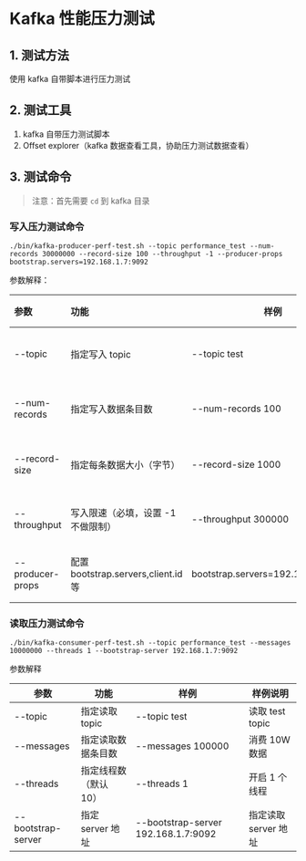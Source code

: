 # Kafka 性能压力测试

## 1. 测试方法

使用 kafka 自带脚本进行压力测试

## 2. 测试工具

1. kafka 自带压力测试脚本
2. Offset explorer（kafka 数据查看工具，协助压力测试数据查看）

## 3. 测试命令

> 注意：首先需要 `cd` 到 kafka 目录

### 写入压力测试命令

```shell
./bin/kafka-producer-perf-test.sh --topic performance_test --num-records 30000000 --record-size 100 --throughput -1 --producer-props bootstrap.servers=192.168.1.7:9092
```

参数解释：

| 参数             | 功能                                | 样例                               | 样例说明                |
| :--------------- | :---------------------------------- | ---------------------------------- | ----------------------- |
| --topic          | 指定写入 topic                      | --topic test                       | 指定写入 test topic     |
| --num-records    | 指定写入数据条目数                  | --num-records 100                  | 指定总共写入 100 条数据 |
| --record-size    | 指定每条数据大小（字节）            | --record-size 1000                 | 指定每条数据 1000 字节  |
| --throughput     | 写入限速（必填，设置 -1 不做限制）  | --throughput 300000                | 限制写入速度 30W eps    |
| --producer-props | 配置 bootstrap.servers,client.id 等 | bootstrap.servers=192.168.1.7:9092 | 指定写入 server 地址    |

### 读取压力测试命令

```shell
./bin/kafka-consumer-perf-test.sh --topic performance_test --messages 10000000 --threads 1 --bootstrap-server 192.168.1.7:9092
```

参数解释

| 参数               | 功能                  | 样例                                | 样例说明             |
| ------------------ | --------------------- | ----------------------------------- | -------------------- |
| --topic            | 指定读取 topic        | --topic test                        | 读取 test topic      |
| --messages         | 指定读取数据条目数    | --messages 100000                   | 消费 10W 数据        |
| --threads          | 指定线程数（默认 10） | --threads 1                         | 开启 1 个线程        |
| --bootstrap-server | 指定 server 地址      | --bootstrap-server 192.168.1.7:9092 | 指定读取 server 地址 |


